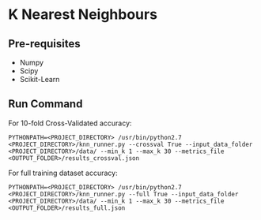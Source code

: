 # K Nearest Neighbours

## Pre-requisites
* Numpy
* Scipy
* Scikit-Learn


## Run Command

For 10-fold Cross-Validated accuracy:

```
PYTHONPATH=<PROJECT_DIRECTORY> /usr/bin/python2.7 <PROJECT_DIRECTORY>/knn_runner.py --crossval True --input_data_folder <PROJECT_DIRECTORY>/data/ --min_k 1 --max_k 30 --metrics_file <OUTPUT_FOLDER>/results_crossval.json 
```

For full training dataset accuracy:

```
PYTHONPATH=<PROJECT_DIRECTORY> /usr/bin/python2.7 <PROJECT_DIRECTORY>/knn_runner.py --full True --input_data_folder <PROJECT_DIRECTORY>/data/ --min_k 1 --max_k 30 --metrics_file <OUTPUT_FOLDER>/results_full.json
```
